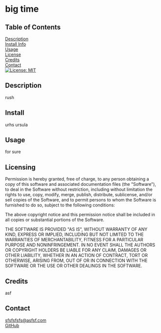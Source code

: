 # big time

## Table of Contents
[Description](#description)  
[Install Info](#install)  
[Usage](#usage)  
[License](#license)  
[Credits](#credits)  
[Contact](#contact)  
[![License: MIT](https://img.shields.io/badge/License-MIT-yellow.svg)](https://opensource.org/licenses/MIT)

## Description
rush

## Install
urhs ursula 

## Usage
for sure

## Licensing

Permission is hereby granted, free of charge, to any person obtaining a copy
of this software and associated documentation files (the "Software"), to deal
in the Software without restriction, including without limitation the rights
to use, copy, modify, merge, publish, distribute, sublicense, and/or sell
copies of the Software, and to permit persons to whom the Software is
furnished to do so, subject to the following conditions:

The above copyright notice and this permission notice shall be included in all
copies or substantial portions of the Software.

THE SOFTWARE IS PROVIDED "AS IS", WITHOUT WARRANTY OF ANY KIND, EXPRESS OR
IMPLIED, INCLUDING BUT NOT LIMITED TO THE WARRANTIES OF MERCHANTABILITY,
FITNESS FOR A PARTICULAR PURPOSE AND NONINFRINGEMENT. IN NO EVENT SHALL THE
AUTHORS OR COPYRIGHT HOLDERS BE LIABLE FOR ANY CLAIM, DAMAGES OR OTHER
LIABILITY, WHETHER IN AN ACTION OF CONTRACT, TORT OR OTHERWISE, ARISING FROM,
OUT OF OR IN CONNECTION WITH THE SOFTWARE OR THE USE OR OTHER DEALINGS IN THE
SOFTWARE.
## Credits
asf
## Contact
sfsfsfsfs@asfsf.com  
[GitHub](https://github.com/savoryboi)


